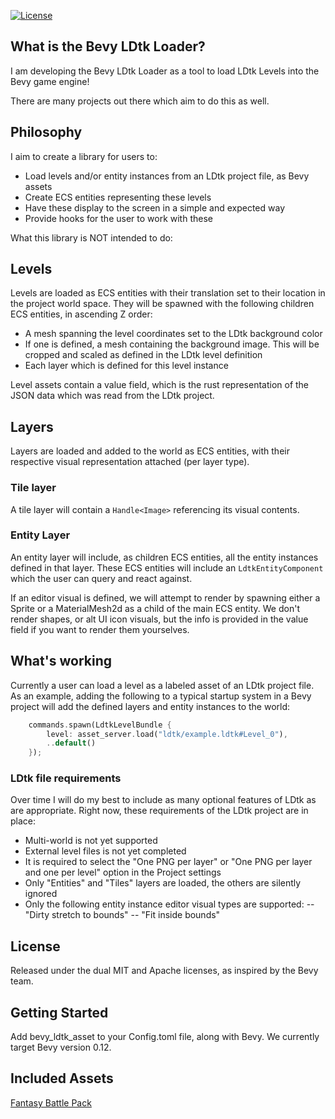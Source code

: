 
[![License](https://img.shields.io/badge/license-MIT%2FApache-blue.svg)](https://github.com/stinkytoe/bevy_ldtk_asset/tree/main#license)

## What is the Bevy LDtk Loader?

I am developing the Bevy LDtk Loader as a tool to load LDtk Levels into the Bevy game engine!

There are many projects out there which aim to do this as well. 

## Philosophy

I aim to create a library for users to:
- Load levels and/or entity instances from an LDtk project file, as Bevy assets
- Create ECS entities representing these levels
- Have these display to the screen in a simple and expected way
- Provide hooks for the user to work with these 

What this library is NOT intended to do:

## Levels

Levels are loaded as ECS entities with their translation set to their location in the project world space. They will
be spawned with the following children ECS entities, in ascending Z order:
- A mesh spanning the level coordinates set to the LDtk background color 
- If one is defined, a mesh containing the background image. This will be cropped and scaled as defined in the LDtk level definition
- Each layer which is defined for this level instance

Level assets contain a value field, which is the rust representation of the JSON data which was read from the LDtk project. 

## Layers

Layers are loaded and added to the world as ECS entities, with their respective visual representation attached (per layer type). 

### Tile layer

A tile layer will contain a `Handle<Image>` referencing its visual contents. 

### Entity Layer

An entity layer will include, as children ECS entities, all the entity instances defined in that layer. These
ECS entities will include an `LdtkEntityComponent` which the user can query and react against. 

If an editor visual is defined, we will attempt to render by spawning either a Sprite or a MaterialMesh2d as a child
of the main ECS entity. We don't render shapes, or alt UI icon visuals, but the info is provided in the value field 
if you want to render them yourselves. 

## What's working

Currently a user can load a level as a labeled asset of an LDtk project file. As an example,
adding the following to a typical startup system in a Bevy project will add the defined layers and entity instances
to the world:

```rust
    commands.spawn(LdtkLevelBundle {
        level: asset_server.load("ldtk/example.ldtk#Level_0"),
        ..default()
    });
```

### LDtk file requirements

Over time I will do my best to include as many optional features of LDtk as are appropriate. Right now, these 
requirements of the LDtk project are in place:
- Multi-world is not yet supported 
- External level files is not yet completed
- It is required to select the "One PNG per layer" or "One PNG per layer and one per level" option in the Project settings
- Only "Entities" and "Tiles" layers are loaded, the others are silently ignored
- Only the following entity instance editor visual types are supported:
-- "Dirty stretch to bounds"
-- "Fit inside bounds"

## License 

Released under the dual MIT and Apache licenses, as inspired by the Bevy team. 

## Getting Started

Add bevy_ldtk_asset to your Config.toml file, along with Bevy. We currently target Bevy version 0.12. 

## Included Assets

[Fantasy Battle Pack](https://mattwalkden.itch.io/fantasy-battle-pack)
